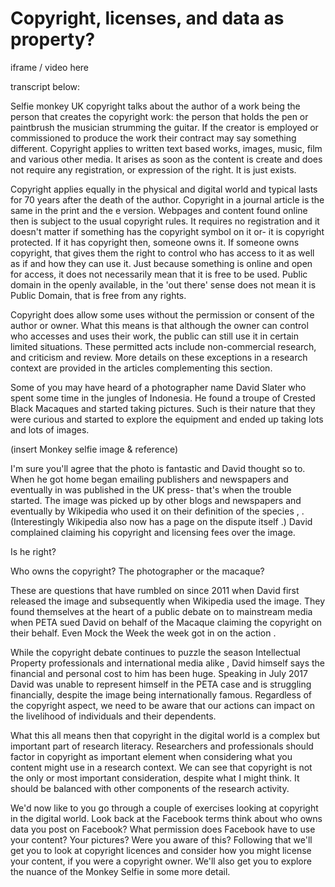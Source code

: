 # Copyright, licenses, and data as property?

iframe / video here

transcript below:

Selfie monkey
UK copyright talks about the author of a work being the person that creates the copyright work: the person that holds the pen or paintbrush the musician strumming the guitar.  If the creator is employed or commissioned to produce the work their contract may say something different.  Copyright applies to written text based works, images, music, film and various other media.  It arises as soon as the content is create and does not require any registration, or expression of the right.  It is just exists.

Copyright applies equally in the physical and digital world and typical lasts for 70 years after the death of the author.  Copyright in a journal article is the same in the print and the e version.  Webpages and content found online then is subject to the usual copyright rules.  It requires no registration and it doesn't matter if something has the copyright symbol on it or- it is copyright protected.  If it has copyright then, someone owns it.  If someone owns copyright, that gives them the right to control who has access to it as well as if and how they can use it.   Just because something is online and open for access, it does not necessarily mean that it is free to be used.  Public domain in the openly available, in the 'out there' sense does not mean it is Public Domain, that is free from any rights. 

Copyright does allow some uses without the permission or consent of the author or owner.  What this means is that although the owner can control who accesses and uses their work, the public can still use it in certain limited situations.  These permitted acts include non-commercial research, and criticism and review.  More details on these exceptions in a research context are provided in the articles complementing this section.

Some of you may have heard of a photographer name David Slater who spent some time in the jungles of Indonesia.  He found a troupe of Crested Black Macaques and started taking pictures.  Such is their nature that they were curious and started to explore the equipment and ended up taking lots and lots of images.  

(insert Monkey selfie image & reference)

I'm sure you'll agree that the photo is fantastic and David thought so to.  When he got home began emailing publishers and newspapers and eventually in was published in the UK press- that's when the trouble started.  The image was picked up by other blogs and newspapers and eventually by Wikipedia who used it on their definition of the species , .  (Interestingly Wikipedia also now has a page on the dispute itself .)  David complained claiming his copyright and licensing fees over the image.

Is he right?

Who owns the copyright? The photographer or the macaque?

These are questions that have rumbled on since 2011 when David first released the image and subsequently when Wikipedia used the image.  They found themselves at the heart of a public debate on to mainstream media when PETA sued David on behalf of the Macaque claiming the copyright on their behalf.  Even Mock the Week the week got in on the action .

While the copyright debate continues to puzzle the season Intellectual Property professionals and international media alike , David himself says the financial and personal cost to him has been huge.  Speaking in July 2017  David was unable to represent himself in the PETA case and is struggling financially, despite the image being internationally famous.  Regardless of the copyright aspect, we need to be aware that our actions can impact on the livelihood of individuals and their dependents.

What this all means then that copyright in the digital world is a complex but important part of research literacy.  Researchers and professionals should factor in copyright as important element when considering what you content might use in a research context.  We can see that copyright is not the only or most important consideration, despite what I might think.  It should be balanced with other components of the research activity.

We'd now like to you go through a couple of exercises looking at copyright in the digital world.  Look back at the Facebook terms think about who owns data you post on Facebook?  What permission does Facebook have to use your content?  Your pictures?  Were you aware of this?  Following that we'll get you to look at copyright licences and consider how you might license your content, if you were a copyright owner.  We'll also get you to explore the nuance of the Monkey Selfie in some more detail.
